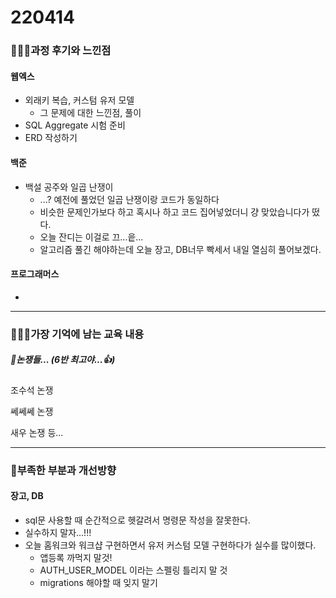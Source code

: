# 220414

### 👨🏼‍🏫과정 후기와 느낀점

#### 웹엑스

- 외래키 복습, 커스텀 유저 모델
  - 그 문제에 대한 느낀점, 풀이
- SQL Aggregate 시험 준비
- ERD 작성하기



#### 백준

- 백설 공주와 일곱 난쟁이
  - ...? 예전에 풀었던 일곱 난쟁이랑 코드가 동일하다
  - 비슷한 문제인가보다 하고 혹시나 하고 코드 집어넣었더니 걍 맞았습니다가 떴다.
  - 오늘 잔디는 이걸로 끄...읕...
  - 알고리즘 풀긴 해야하는데 오늘 장고, DB너무 빡세서 내일 열심히 풀어보겠다.




#### 프로그래머스

- 

---

### 💁🏼‍♂️가장 기억에 남는 교육 내용

##### 🦖논쟁들... (6반 최고야...👍)

조수석 논쟁

쎄쎄쎄 논쟁

새우 논쟁 등...

---

### 💫부족한 부분과 개선방향

#### 장고, DB

- sql문 사용할 때 순간적으로 헷갈려서 명령문 작성을 잘못한다.
- 실수하지 말자...!!!
- 오늘 홈워크와 워크샵 구현하면서 유저 커스텀 모델 구현하다가 실수를 많이했다.
  - 앱등록 까먹지 말것! 
  - AUTH_USER_MODEL 이라는 스펠링 틀리지 말 것
  - migrations 해야할 때 잊지 말기
